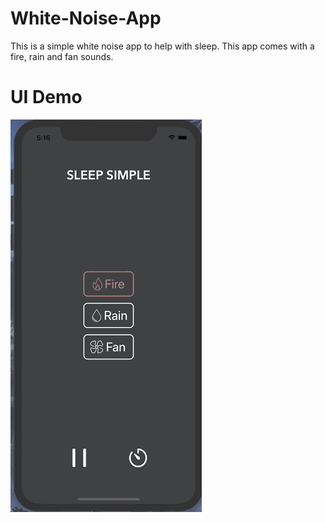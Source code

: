 # White-Noise-App

This is a simple white noise app to help with sleep. This app comes with a fire, rain and fan sounds.

# UI Demo

![](demo.gif)
